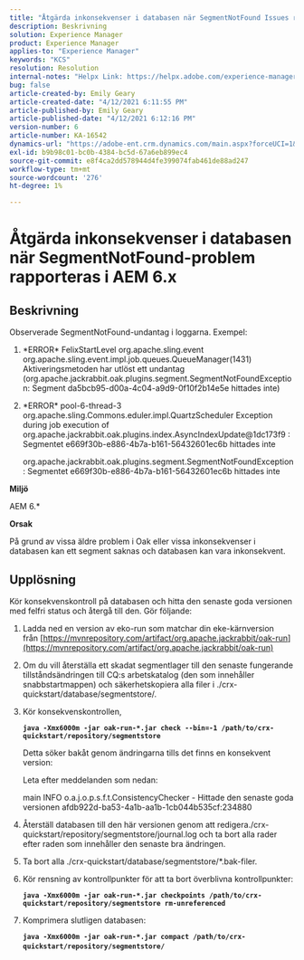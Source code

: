 ```yaml
---
title: "Åtgärda inkonsekvenser i databasen när SegmentNotFound Issues rapporteras i AEM 6.x"
description: Beskrivning
solution: Experience Manager
product: Experience Manager
applies-to: "Experience Manager"
keywords: "KCS"
resolution: Resolution
internal-notes: "Helpx Link: https://helpx.adobe.com/experience-manager/kb/fix-inconsistencies-in-the-repository-when-segmentnotfound-issue.html"
bug: false
article-created-by: Emily Geary
article-created-date: "4/12/2021 6:11:55 PM"
article-published-by: Emily Geary
article-published-date: "4/12/2021 6:12:16 PM"
version-number: 6
article-number: KA-16542
dynamics-url: "https://adobe-ent.crm.dynamics.com/main.aspx?forceUCI=1&pagetype=entityrecord&etn=knowledgearticle&id=18318d8e-ba9b-eb11-b1ac-000d3a3680d8"
exl-id: b9b98c01-bc0b-4384-bc5d-67a6eb899ec4
source-git-commit: e8f4ca2dd578944d4fe399074fab461de88ad247
workflow-type: tm+mt
source-wordcount: '276'
ht-degree: 1%

---
```


# Åtgärda inkonsekvenser i databasen när SegmentNotFound-problem rapporteras i AEM 6.x

## Beskrivning


Observerade SegmentNotFound-undantag i loggarna. Exempel:

1. \*ERROR\* FelixStartLevel org.apache.sling.event org.apache.sling.event.impl.job.queues.QueueManager(1431) Aktiveringsmetoden har utlöst ett undantag (org.apache.jackrabbit.oak.plugins.segment.SegmentNotFoundException: Segment da5bcb95-d00a-4c04-a9d9-0f10f2b14e5e hittades inte)
2. \*ERROR\* pool-6-thread-3 org.apache.sling.Commons.eduler.impl.QuartzScheduler Exception during job execution of org.apache.jackrabbit.oak.plugins.index.AsyncIndexUpdate@1dc173f9 : Segmentet e669f30b-e886-4b7a-b161-56432601ec6b hittades inte

   org.apache.jackrabbit.oak.plugins.segment.SegmentNotFoundException: Segmentet e669f30b-e886-4b7a-b161-56432601ec6b hittades inte


<b>Miljö</b>

AEM 6.\*

<b>Orsak</b>

På grund av vissa äldre problem i Oak eller vissa inkonsekvenser i databasen kan ett segment saknas och databasen kan vara inkonsekvent.


## Upplösning


Kör konsekvenskontroll på databasen och hitta den senaste goda versionen med felfri status och återgå till den. Gör följande:

1. Ladda ned en version av eko-run som matchar din eke-kärnversion från [https://mvnrepository.com/artifact/org.apache.jackrabbit/oak-run](https://mvnrepository.com/artifact/org.apache.jackrabbit/oak-run)
2. Om du vill återställa ett skadat segmentlager till den senaste fungerande tillståndsändringen till CQ:s arbetskatalog (den som innehåller snabbstartmappen) och säkerhetskopiera alla filer i ./crx-quickstart/database/segmentstore/.
3. Kör konsekvenskontrollen,

   <b>`java -Xmx6000m -jar oak-run-*.jar check --bin=-1 /path/to/crx-quickstart/repository/segmentstore`</b>



   Detta söker bakåt genom ändringarna tills det finns en konsekvent version:



   Leta efter meddelanden som nedan:

   main INFO o.a.j.o.p.s.f.t.ConsistencyChecker - Hittade den senaste goda versionen afdb922d-ba53-4a1b-aa1b-1cb044b535cf:234880


4. Återställ databasen till den här versionen genom att redigera./crx-quickstart/repository/segmentstore/journal.log och ta bort alla rader efter raden som innehåller den senaste bra ändringen.
5. Ta bort alla ./crx-quickstart/database/segmentstore/\*.bak-filer.
6. Kör rensning av kontrollpunkter för att ta bort överblivna kontrollpunkter:

   <b>`java -Xmx6000m -jar oak-run-*.jar checkpoints /path/to/crx-quickstart/repository/segmentstore rm-unreferenced`</b>


7. Komprimera slutligen databasen:

   <b>`java -Xmx6000m -jar oak-run-*.jar compact /path/to/crx-quickstart/repository/segmentstore/`</b>&#x200B;&#x200B;&#x200B;&#x200B;&#x200B;&#x200B;&#x200B;
